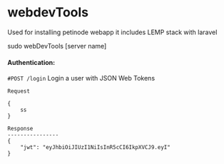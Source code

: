 # webdevTools
Used for installing petinode webapp it includes LEMP stack with laravel

sudo webDevTools [server name]


#### Authentication:
`#POST /login` Login a user with JSON Web Tokens

`Request`
```
{
    ss
}
```
```
Response
----------------
{
    "jwt": "eyJhbiOiJIUzI1NiIsInR5cCI6IkpXVCJ9.eyI"
}
```
